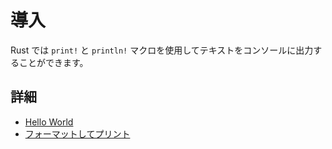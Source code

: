 # 導入

Rust では `print!` と `println!` マクロを使用してテキストをコンソールに出力することができます。

## 詳細

- [Hello World](https://doc.rust-jp.rs/rust-by-example-ja/hello.html)
- [フォーマットしてプリント](https://doc.rust-jp.rs/rust-by-example-ja/hello/print.html)

<!---
# Intro

Rust uses the `print!` and `println!` macros to print text to the console.

## Further information

- [Hello World](https://doc.rust-lang.org/rust-by-example/hello.html)
- [Formatted print](https://doc.rust-lang.org/rust-by-example/hello/print.html)
--->
